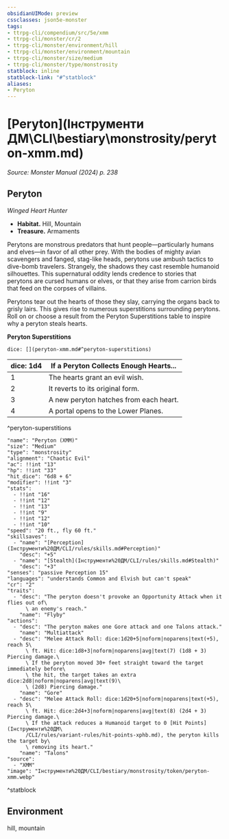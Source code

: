 ```yaml
---
obsidianUIMode: preview
cssclasses: json5e-monster
tags:
- ttrpg-cli/compendium/src/5e/xmm
- ttrpg-cli/monster/cr/2
- ttrpg-cli/monster/environment/hill
- ttrpg-cli/monster/environment/mountain
- ttrpg-cli/monster/size/medium
- ttrpg-cli/monster/type/monstrosity
statblock: inline
statblock-link: "#^statblock"
aliases:
- Peryton
---
```

# [Peryton](Інструменти ДМ\CLI\bestiary\monstrosity/peryton-xmm.md)
*Source: Monster Manual (2024) p. 238*  

## Peryton

*Winged Heart Hunter*

- **Habitat.** Hill, Mountain  
- **Treasure.** Armaments  

Perytons are monstrous predators that hunt people—particularly humans and elves—in favor of all other prey. With the bodies of mighty avian scavengers and fanged, stag-like heads, perytons use ambush tactics to dive-bomb travelers. Strangely, the shadows they cast resemble humanoid silhouettes. This supernatural oddity lends credence to stories that perytons are cursed humans or elves, or that they arise from carrion birds that feed on the corpses of villains.

Perytons tear out the hearts of those they slay, carrying the organs back to grisly lairs. This gives rise to numerous superstitions surrounding perytons. Roll on or choose a result from the Peryton Superstitions table to inspire why a peryton steals hearts.

**Peryton Superstitions**

`dice: [](peryton-xmm.md#^peryton-superstitions)`

| dice: 1d4 | If a Peryton Collects Enough Hearts... |
|-----------|----------------------------------------|
| 1 | The hearts grant an evil wish. |
| 2 | It reverts to its original form. |
| 3 | A new peryton hatches from each heart. |
| 4 | A portal opens to the Lower Planes. |
^peryton-superstitions

```statblock
"name": "Peryton (XMM)"
"size": "Medium"
"type": "monstrosity"
"alignment": "Chaotic Evil"
"ac": !!int "13"
"hp": !!int "33"
"hit_dice": "6d8 + 6"
"modifier": !!int "3"
"stats":
  - !!int "16"
  - !!int "12"
  - !!int "13"
  - !!int "9"
  - !!int "12"
  - !!int "10"
"speed": "20 ft., fly 60 ft."
"skillsaves":
  - "name": "[Perception](Інструменти%20ДМ/CLI/rules/skills.md#Perception)"
    "desc": "+5"
  - "name": "[Stealth](Інструменти%20ДМ/CLI/rules/skills.md#Stealth)"
    "desc": "+3"
"senses": "passive Perception 15"
"languages": "understands Common and Elvish but can't speak"
"cr": "2"
"traits":
  - "desc": "The peryton doesn't provoke an Opportunity Attack when it flies out of\
      \ an enemy's reach."
    "name": "Flyby"
"actions":
  - "desc": "The peryton makes one Gore attack and one Talons attack."
    "name": "Multiattack"
  - "desc": "Melee Attack Roll: dice:1d20+5|noform|noparens|text(+5), reach 5\
      \ ft. Hit: dice:1d8+3|noform|noparens|avg|text(7) (1d8 + 3) Piercing damage.\
      \ If the peryton moved 30+ feet straight toward the target immediately before\
      \ the hit, the target takes an extra dice:2d8|noform|noparens|avg|text(9)\
      \ (2d8) Piercing damage."
    "name": "Gore"
  - "desc": "Melee Attack Roll: dice:1d20+5|noform|noparens|text(+5), reach 5\
      \ ft. Hit: dice:2d4+3|noform|noparens|avg|text(8) (2d4 + 3) Piercing damage.\
      \ If the attack reduces a Humanoid target to 0 [Hit Points](Інструменти%20ДМ\
      /CLI/rules/variant-rules/hit-points-xphb.md), the peryton kills the target by\
      \ removing its heart."
    "name": "Talons"
"source":
  - "XMM"
"image": "Інструменти%20ДМ/CLI/bestiary/monstrosity/token/peryton-xmm.webp"
```
^statblock

## Environment

hill, mountain